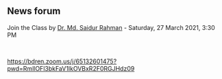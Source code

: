 <h2>News forum</h2><a href="https://moodle.cse.buet.ac.bd/user/view.php?id=43&course=561"></a>
Join the Class
by <a href="https://moodle.cse.buet.ac.bd/user/view.php?id=43&course=561">Dr. Md. Saidur Rahman</a> - Saturday, 27 March 2021, 3:30 PM


 

https://bdren.zoom.us/j/65132601475?pwd=RmllOFl3bkFaV1lkOVBxR2F0RGJHdz09<br />






